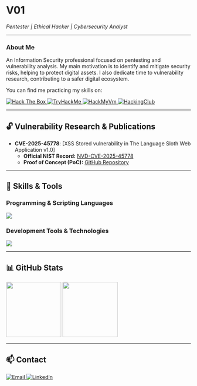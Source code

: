 # V01
*Pentester | Ethical Hacker | Cybersecurity Analyst*

---

### About Me

An Information Security professional focused on pentesting and vulnerability analysis. My main motivation is to identify and mitigate security risks, helping to protect digital assets. I also dedicate time to vulnerability research, contributing to a safer digital ecosystem.

You can find me practicing my skills on:
<p>
  <a href="https://app.hackthebox.com/profile/782262">
    <img src="https://img.shields.io/badge/Hack%20The%20Box-9FEF00?style=for-the-badge&logo=hackthebox&logoColor=black" alt="Hack The Box">
  </a>
  <a href="https://tryhackme.com/p/V01">
    <img src="https://img.shields.io/badge/TryHackMe-88B23E?style=for-the-badge&logo=tryhackme&logoColor=white" alt="TryHackMe">
  </a>
  <a href="https://hackmyvm.eu/profile/user/V01">
    <img src="https://img.shields.io/badge/HackMyVm-DE3883?style=for-the-badge" alt="HackMyVm">
  </a>
  <a href="https://app.hackingclub.com/profile/user/20057">
    <img src="https://img.shields.io/badge/HackingClub-8E44AD?style=for-the-badge" alt="HackingClub">
  </a>
</p>


---

## 🔓 Vulnerability Research & Publications

- **CVE-2025-45778**: [XSS Stored vulnerability in The Language Sloth Web Application v1.0]
  - **Official NIST Record:** [NVD-CVE-2025-45778](https://nvd.nist.gov/vuln/detail/CVE-2025-45778)
  - **Proof of Concept (PoC):** [GitHub Repository](https://github.com/Smarttfoxx/CVE-2025-45778)

---

## 🚀 Skills & Tools

### Programming & Scripting Languages
<p align="left">
  <a href="https://skillicons.dev">
    <img src="https://skillicons.dev/icons?i=python,c,php,bash,powershell" />
  </a>
</p>

### Development Tools & Technologies
<p align="left">
  <a href="https://skillicons.dev">
    <img src="https://skillicons.dev/icons?i=linux,windows,vim,git,github,docker,obsidian,arduino,mysql" />
  </a>


---

## 📊 GitHub Stats

<p align="left">
  <img height="150em" src="https://github-readme-stats.vercel.app/api?username=EndlssNightmare&show_icons=true&theme=radical&include_all_commits=true&count_private=true"/>
  <img height="150em" src="https://github-readme-stats.vercel.app/api/top-langs/?username=EndlssNightmare&layout=compact&langs_count=7&theme=radical"/>
</p>

---

## 📫 Contact

<p align="left">
  <a href="mailto:rogerjfmssh@hotmail.com">
    <img src="https://img.shields.io/badge/Email-D14836?style=for-the-badge&logo=gmail&logoColor=white" alt="Email">
  </a>
  <a href="https://www.linkedin.com/in/rogério-massouh-4276b6226/">
    <img src="https://img.shields.io/badge/LinkedIn-0077B5?style=for-the-badge&logo=linkedin&logoColor=white" alt="LinkedIn">
  </a>
</p>
